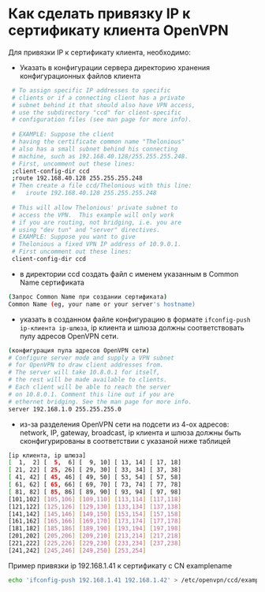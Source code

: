 # Как сделать привязку IP к сертификату клиента OpenVPN

Для привязки IP к сертификату клиента, необходимо:

* Указать в конфигурации сервера директорию хранения конфигурационных файлов клиента
```bash
 # To assign specific IP addresses to specific
 # clients or if a connecting client has a private
 # subnet behind it that should also have VPN access,
 # use the subdirectory "ccd" for client-specific
 # configuration files (see man page for more info).
 
 # EXAMPLE: Suppose the client
 # having the certificate common name "Thelonious"
 # also has a small subnet behind his connecting
 # machine, such as 192.168.40.128/255.255.255.248.
 # First, uncomment out these lines:
 ;client-config-dir ccd
 ;route 192.168.40.128 255.255.255.248
 # Then create a file ccd/Thelonious with this line:
 #   iroute 192.168.40.128 255.255.255.248
 
 # This will allow Thelonious' private subnet to
 # access the VPN.  This example will only work
 # if you are routing, not bridging, i.e. you are
 # using "dev tun" and "server" directives.
 # EXAMPLE: Suppose you want to give
 # Thelonious a fixed VPN IP address of 10.9.0.1.
 # First uncomment out these lines:
 client-config-dir ccd
```

* в директории ccd создать файл с именем указанным в Common Name сертификата 
```bash
(Запрос Common Name при создании сертификата)
Common Name (eg, your name or your server's hostname)
 ```
* указать в созданном файле конфигурацию в формате `ifconfig-push ip-клиента ip-шлюза`, ip клиента и шлюза должны соответствовать пулу адресов OpenVPN сети.
```bash
(конфигурация пула адресов OpenVPN сети)
# Configure server mode and supply a VPN subnet
# for OpenVPN to draw client addresses from.
# The server will take 10.8.0.1 for itself,
# the rest will be made available to clients.
# Each client will be able to reach the server
# on 10.8.0.1. Comment this line out if you are
# ethernet bridging. See the man page for more info.
server 192.168.1.0 255.255.255.0
```
* из-за разделения OpenVPN сети на подсети из 4-ох адресов: network, IP, gateway, broadcast, ip клиента и шлюза должны быть сконфигурированы в соответствии с указаной ниже таблицей 
```bash
[ip клиента, ip шлюза]
[  1,  2] [  5,  6] [  9, 10] [ 13, 14] [ 17, 18]
[ 21, 22] [ 25, 26] [ 29, 30] [ 33, 34] [ 37, 38]
[ 41, 42] [ 45, 46] [ 49, 50] [ 53, 54] [ 57, 58]
[ 61, 62] [ 65, 66] [ 69, 70] [ 73, 74] [ 77, 78]
[ 81, 82] [ 85, 86] [ 89, 90] [ 93, 94] [ 97, 98]
[101,102] [105,106] [109,110] [113,114] [117,118]
[121,122] [125,126] [129,130] [133,134] [137,138]
[141,142] [145,146] [149,150] [153,154] [157,158]
[161,162] [165,166] [169,170] [173,174] [177,178]
[181,182] [185,186] [189,190] [193,194] [197,198]
[201,202] [205,206] [209,210] [213,214] [217,218]
[221,222] [225,226] [229,230] [233,234] [237,238]
[241,242] [245,246] [249,250] [253,254]
```
Пример привязки ip 192.168.1.41 к сертификату c CN examplename
```bash
echo 'ifconfig-push 192.168.1.41 192.168.1.42' > /etc/openvpn/ccd/examplename
```
